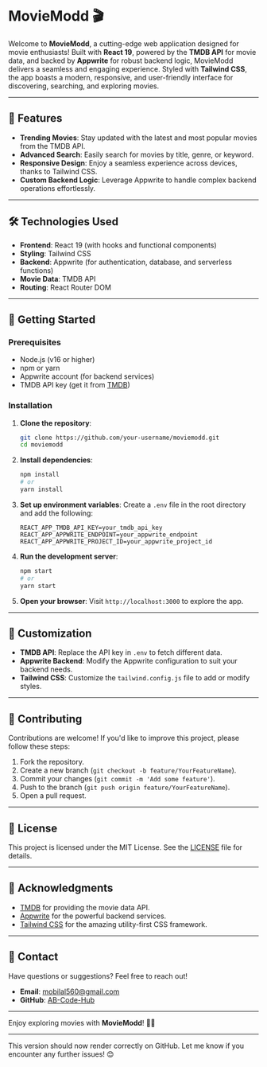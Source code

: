 

# MovieModd 🎬

Welcome to **MovieModd**, a cutting-edge web application designed for movie enthusiasts! Built with **React 19**, powered by the **TMDB API** for movie data, and backed by **Appwrite** for robust backend logic, MovieModd delivers a seamless and engaging experience. Styled with **Tailwind CSS**, the app boasts a modern, responsive, and user-friendly interface for discovering, searching, and exploring movies.

---

## 🌟 Features

- **Trending Movies**: Stay updated with the latest and most popular movies from the TMDB API.
- **Advanced Search**: Easily search for movies by title, genre, or keyword.
- **Responsive Design**: Enjoy a seamless experience across devices, thanks to Tailwind CSS.
- **Custom Backend Logic**: Leverage Appwrite to handle complex backend operations effortlessly.

---

## 🛠️ Technologies Used

- **Frontend**: React 19 (with hooks and functional components)  
- **Styling**: Tailwind CSS  
- **Backend**: Appwrite (for authentication, database, and serverless functions)  
- **Movie Data**: TMDB API  
- **Routing**: React Router DOM  

---

## 🚀 Getting Started

### Prerequisites

- Node.js (v16 or higher)
- npm or yarn
- Appwrite account (for backend services)
- TMDB API key (get it from [TMDB](https://www.themoviedb.org/settings/api))

### Installation

1. **Clone the repository**:
   ```bash
   git clone https://github.com/your-username/moviemodd.git
   cd moviemodd
   ```

2. **Install dependencies**:
   ```bash
   npm install
   # or
   yarn install
   ```

3. **Set up environment variables**:
   Create a `.env` file in the root directory and add the following:
   ```env
   REACT_APP_TMDB_API_KEY=your_tmdb_api_key
   REACT_APP_APPWRITE_ENDPOINT=your_appwrite_endpoint
   REACT_APP_APPWRITE_PROJECT_ID=your_appwrite_project_id
   ```

4. **Run the development server**:
   ```bash
   npm start
   # or
   yarn start
   ```

5. **Open your browser**:
   Visit `http://localhost:3000` to explore the app.

---

## 🔧 Customization

- **TMDB API**: Replace the API key in `.env` to fetch different data.
- **Appwrite Backend**: Modify the Appwrite configuration  to suit your backend needs.
- **Tailwind CSS**: Customize the `tailwind.config.js` file to add or modify styles.

---

## 🤝 Contributing

Contributions are welcome! If you'd like to improve this project, please follow these steps:

1. Fork the repository.
2. Create a new branch (`git checkout -b feature/YourFeatureName`).
3. Commit your changes (`git commit -m 'Add some feature'`).
4. Push to the branch (`git push origin feature/YourFeatureName`).
5. Open a pull request.

---

## 📄 License

This project is licensed under the MIT License. See the [LICENSE](LICENSE) file for details.

---

## 🙏 Acknowledgments

- [TMDB](https://www.themoviedb.org/) for providing the movie data API.
- [Appwrite](https://appwrite.io/) for the powerful backend services.
- [Tailwind CSS](https://tailwindcss.com/) for the amazing utility-first CSS framework.

---

## 📧 Contact

Have questions or suggestions? Feel free to reach out!

- **Email**: mobilal560@gmail.com  
- **GitHub**: [AB-Code-Hub](https://github.com/AB-code-Hub)  

---

Enjoy exploring movies with **MovieModd**! 🎥🍿  

---

This version should now render correctly on GitHub. Let me know if you encounter any further issues! 😊
